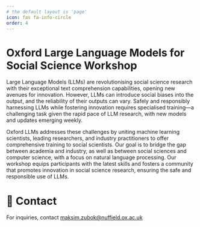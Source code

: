 ```yaml
---
# the default layout is 'page'
icon: fas fa-info-circle
order: 4
---
```

# Oxford Large Language Models for Social Science Workshop 

Large Language Models (LLMs) are revolutionising social science research with their exceptional text comprehension capabilities, opening new avenues for innovation. However, LLMs can introduce social biases into the output, and the reliability of their outputs can vary. Safely and responsibly harnessing LLMs while fostering innovation requires specialised training—a challenging task given the rapid pace of LLM research, with new models and updates emerging weekly.

Oxford LLMs addresses these challenges by uniting machine learning scientists, leading researchers, and industry practitioners to offer comprehensive training to social scientists. Our goal is to bridge the gap between academia and industry, as well as between social sciences and computer science, with a focus on natural language processing. Our workshop equips participants with the latest skills and fosters a community that promotes innovation in social science research, ensuring the safe and responsible use of LLMs.

# 📧 Contact
For inquiries, contact [maksim.zubok@nuffield.ox.ac.uk](mailto:maksim.zubok@nuffield.ox.ac.uk)
